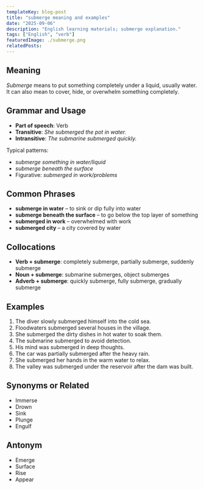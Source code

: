 ```yaml
---
templateKey: blog-post
title: "submerge meaning and examples"
date: "2025-09-06"
description: "English learning materials; submerge explanation."
tags: ["English", "verb"]
featuredImage: ./submerge.png
relatedPosts:
---
```


## Meaning

_Submerge_ means to put something completely under a liquid, usually water. It can also mean to cover, hide, or overwhelm something completely.

## Grammar and Usage

- **Part of speech**: Verb
- **Transitive**: _She submerged the pot in water._
- **Intransitive**: _The submarine submerged quickly._

Typical patterns:

- _submerge something in water/liquid_
- _submerge beneath the surface_
- Figurative: _submerged in work/problems_

## Common Phrases

- **submerge in water** – to sink or dip fully into water
- **submerge beneath the surface** – to go below the top layer of something
- **submerged in work** – overwhelmed with work
- **submerged city** – a city covered by water

## Collocations

- **Verb + submerge**: completely submerge, partially submerge, suddenly submerge
- **Noun + submerge**: submarine submerges, object submerges
- **Adverb + submerge**: quickly submerge, fully submerge, gradually submerge

## Examples

1. The diver slowly submerged himself into the cold sea.
2. Floodwaters submerged several houses in the village.
3. She submerged the dirty dishes in hot water to soak them.
4. The submarine submerged to avoid detection.
5. His mind was submerged in deep thoughts.
6. The car was partially submerged after the heavy rain.
7. She submerged her hands in the warm water to relax.
8. The valley was submerged under the reservoir after the dam was built.

## Synonyms or Related

- Immerse
- Drown
- Sink
- Plunge
- Engulf

## Antonym

- Emerge
- Surface
- Rise
- Appear
